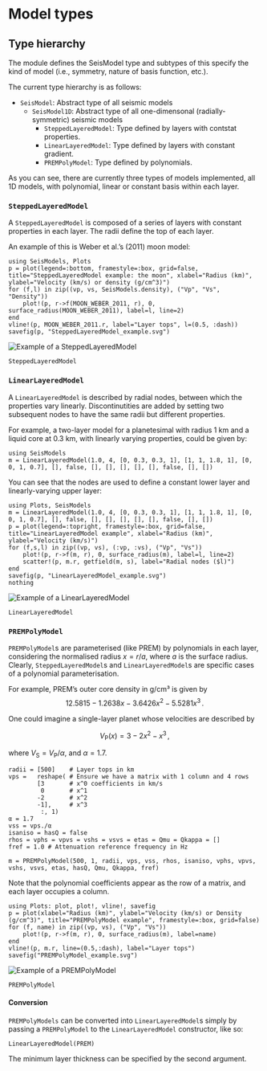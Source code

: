 # Model types

## Type hierarchy
The module defines the SeisModel type and subtypes of this specify the kind of
model (i.e., symmetry, nature of basis function, etc.).

The current type hierarchy is as follows:

- `SeisModel`: Abstract type of all seismic models
  - `SeisModel1D`: Abstract type of all one-dimensonal (radially-symmetric)
    seismic models
    - `SteppedLayeredModel`: Type defined by layers with contstat properties.
    - `LinearLayeredModel`: Type defined by layers with constant gradient.
    - `PREMPolyModel`: Type defined by polynomials.

As you can see, there are currently three types of models implemented, all
1D models, with polynomial, linear or constant basis within each layer.

### `SteppedLayeredModel`

A `SteppedLayeredModel` is composed of a series of layers with constant
properties in each layer.  The radii define the top of each layer.

An example of this is Weber et al.’s (2011) moon model:
```@eval
using SeisModels, Plots
p = plot(legend=:bottom, framestyle=:box, grid=false, title="SteppedLayeredModel example: the moon", xlabel="Radius (km)", ylabel="Velocity (km/s) or density (g/cm^3)")
for (f,l) in zip((vp, vs, SeisModels.density), ("Vp", "Vs", "Density"))
    plot!(p, r->f(MOON_WEBER_2011, r), 0, surface_radius(MOON_WEBER_2011), label=l, line=2)
end
vline!(p, MOON_WEBER_2011.r, label="Layer tops", l=(0.5, :dash))
savefig(p, "SteppedLayeredModel_example.svg")
```
![Example of a SteppedLayeredModel](SteppedLayeredModel_example.svg)

```@docs
SteppedLayeredModel
```

### `LinearLayeredModel`

A `LinearLayeredModel` is described by radial nodes, between which
the properties vary linearly.  Discontinutities are added by setting
two subsequent nodes to have the same radii but different properties.

For example, a two-layer model for a planetesimal with radius 1 km
and a liquid core at 0.3 km, with linearly varying properties, could
be given by:

```@repl example
using SeisModels
m = LinearLayeredModel(1.0, 4, [0, 0.3, 0.3, 1], [1, 1, 1.8, 1], [0, 0, 1, 0.7], [], false, [], [], [], [], [], false, [], [])
```

You can see that the nodes are used to define a constant lower layer
and linearly-varying upper layer:
```@eval
using Plots, SeisModels
m = LinearLayeredModel(1.0, 4, [0, 0.3, 0.3, 1], [1, 1, 1.8, 1], [0, 0, 1, 0.7], [], false, [], [], [], [], [], false, [], [])
p = plot(legend=:topright, framestyle=:box, grid=false, title="LinearLayeredModel example", xlabel="Radius (km)", ylabel="Velocity (km/s)")
for (f,s,l) in zip((vp, vs), (:vp, :vs), ("Vp", "Vs"))
    plot!(p, r->f(m, r), 0, surface_radius(m), label=l, line=2)
    scatter!(p, m.r, getfield(m, s), label="Radial nodes ($l)")
end
savefig(p, "LinearLayeredModel_example.svg")
nothing
```
![Example of a LinearLayeredModel](LinearLayeredModel_example.svg)

```@docs
LinearLayeredModel
```

### `PREMPolyModel`

`PREMPolyModel`s are parameterised (like PREM) by polynomials in each layer,
considering the normalised radius $x=r/a$, where $a$ is the surface radius.
Clearly, `SteppedLayeredModel`s and `LinearLayeredModel`s are specific
cases of a polynomial parameterisation.

For example, PREM’s outer core density in g/cm³ is given by
$$12.5815 - 1.2638x - 3.6426x^2 - 5.5281x^3\,.$$

One could imagine a single-layer planet whose velocities are described by
```math
V_\mathrm{P}(x) = 3 - 2x^2 - x^3\,,
```
where $V_\mathrm{S} = V_\mathrm{P}/\alpha$, and $\alpha = 1.7$.

```@repl example
radii = [500]    # Layer tops in km
vps =   reshape( # Ensure we have a matrix with 1 column and 4 rows
        [3       # x^0 coefficients in km/s
         0       # x^1
        -2       # x^2
        -1],     # x^3
         :, 1)
α = 1.7
vss = vps./α
isaniso = hasQ = false
rhos = vphs = vpvs = vshs = vsvs = etas = Qmu = Qkappa = []
fref = 1.0 # Attenuation reference frequency in Hz

m = PREMPolyModel(500, 1, radii, vps, vss, rhos, isaniso, vphs, vpvs, vshs, vsvs, etas, hasQ, Qmu, Qkappa, fref)
```

Note that the polynomial coefficients appear as the row of a matrix,
and each layer occupies a column.

```@repl example
using Plots: plot, plot!, vline!, savefig
p = plot(xlabel="Radius (km)", ylabel="Velocity (km/s) or Density (g/cm^3)", title="PREMPolyModel example", framestyle=:box, grid=false)
for (f, name) in zip((vp, vs), ("Vp", "Vs"))
    plot!(p, r->f(m, r), 0, surface_radius(m), label=name)
end
vline!(p, m.r, line=(0.5,:dash), label="Layer tops")
savefig("PREMPolyModel_example.svg")
```
![Example of a PREMPolyModel](PREMPolyModel_example.svg)

```@docs
PREMPolyModel
```

#### Conversion
`PREMPolyModels` can be converted into `LinearLayeredModel`s simply
by passing a `PREMPolyModel` to the `LinearLayeredModel` constructor,
like so:
```@repl example
LinearLayeredModel(PREM)
```

The minimum layer thickness can be specified by the second argument.

